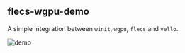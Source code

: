 ## flecs-wgpu-demo
A simple integration between `winit`, `wgpu`, `flecs` and `vello`.

![demo](https://github.com/james-j-obrien/flecs-wgpu-demo/assets/30707409/b3b8f2fc-0758-433e-b82b-e3458f61f244)
